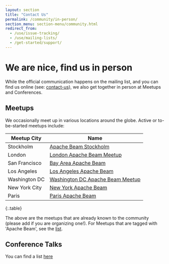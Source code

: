 ```yaml
---
layout: section
title: "Contact Us"
permalink: /community/in-person/
section_menu: section-menu/community.html
redirect_from:
  - /use/issue-tracking/
  - /use/mailing-lists/
  - /get-started/support/
---
```

<!--
Licensed under the Apache License, Version 2.0 (the "License");
you may not use this file except in compliance with the License.
You may obtain a copy of the License at

http://www.apache.org/licenses/LICENSE-2.0

Unless required by applicable law or agreed to in writing, software
distributed under the License is distributed on an "AS IS" BASIS,
WITHOUT WARRANTIES OR CONDITIONS OF ANY KIND, either express or implied.
See the License for the specific language governing permissions and
limitations under the License.
-->

# We are nice, find us in person

While the official communication happens on the mailing list, and you can find us online (see: [contact-us](https://beam.apache.org/community/contact-us/)), we also get together in person at Meetups and Conferences.    

## Meetups

We occasionally meet up in various locations around the globe. Active or to-be-started meetups include:

| Meetup City | Name |
| ----------------- | ---------------|
| Stockholm | [Apache Beam Stockholm](https://www.meetup.com/Apache-Beam-Stockholm/) |
| London | [London Apache Beam Meetup](https://www.meetup.com/London-Apache-Beam-Meetup/) |
| San Francisco | [Bay Area Apache Beam](https://www.meetup.com/San-Francisco-Apache-Beam/) |
| Los Angeles | [Los Angeles Apache Beam](https://www.meetup.com/Los-Angeles-Apache-Beam/) |
| Washington DC | [Washington DC Apache Beam Meetup](https://www.meetup.com/DC-Apache-Beam/) |
| New York City | [New York Apache Beam](https://www.meetup.com/New-York-Apache-Beam/) |
| Paris | [Paris Apache Beam](https://www.meetup.com/Paris-Apache-Beam-Meetup/) |:
{:.table}

The above are the meetups that are already known to the community (please add if you are organizing one!). For Meetups that are tagged with 'Apache Beam', see the [list](https://www.meetup.com/topics/apache-beam/).


## Conference Talks
You can find a list [here](https://docs.google.com/spreadsheets/d/1CloF63FOKSPM6YIuu8eExjhX6xrIiOp5j4zPbSg3Apo/)

